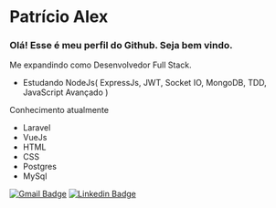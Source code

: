 # Patrício Alex
### Olá! Esse é meu perfil do Github. Seja bem vindo.

Me expandindo como Desenvolvedor Full Stack.
 * Estudando NodeJs( ExpressJs, JWT, Socket IO,  MongoDB, TDD, JavaScript Avançado )
 
Conhecimento atualmente
* Laravel
* VueJs
* HTML
* CSS
* Postgres
* MySql

[![Gmail Badge](https://img.shields.io/badge/-Gmail-c14438?style=flat-square&logo=Gmail&logoColor=white&link=mailto:patricioalex96@gmail.com)](mailto:patricioalex96@gmail.com)
[![Linkedin Badge](https://img.shields.io/badge/-LinkedIn-blue?style=flat-square&logo=Linkedin&logoColor=white&link=https://www.linkedin.com/in/patr%C3%ADcio-alex-219279118/)](https://www.linkedin.com/in/patr%C3%ADcio-alex-219279118/)
 
